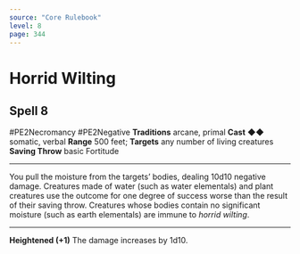```yaml
---
source: "Core Rulebook"
level: 8
page: 344
---
```


# Horrid Wilting
## Spell 8
#PE2Necromancy #PE2Negative 
**Traditions** arcane, primal
**Cast** ◆◆ somatic, verbal
**Range** 500 feet; **Targets** any number of living creatures
**Saving Throw** basic Fortitude

-----
You pull the moisture from the targets’ bodies, dealing 10d10 negative damage. Creatures made of water (such as water elementals) and plant creatures use the outcome for one degree of success worse than the result of their saving throw. Creatures whose bodies contain no significant moisture (such as earth elementals) are immune to *horrid wilting*. 

---
**Heightened (+1)** The damage increases by 1d10.